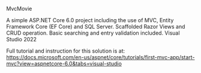 MvcMovie

A simple ASP.NET Core 6.0 project including the use of MVC, Entity Framework Core (EF Core) and SQL Server.
Scaffolded Razor Views and CRUD operation.
Basic searching and entry validation included.
Visual Studio 2022

Full tutorial and instruction for this solution is at:
https://docs.microsoft.com/en-us/aspnet/core/tutorials/first-mvc-app/start-mvc?view=aspnetcore-6.0&tabs=visual-studio
